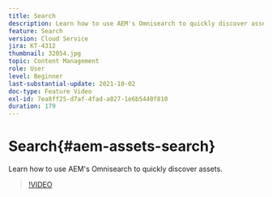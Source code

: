 ```yaml
---
title: Search
description: Learn how to use AEM's Omnisearch to quickly discover assets.
feature: Search
version: Cloud Service
jira: KT-4312
thumbnail: 32054.jpg
topic: Content Management
role: User
level: Beginner
last-substantial-update: 2021-10-02
doc-type: Feature Video
exl-id: 7ea8ff25-d7af-4fad-a027-1e6b5440f810
duration: 179
---
```

# Search{#aem-assets-search}

Learn how to use AEM's Omnisearch to quickly discover assets.

>[!VIDEO](https://video.tv.adobe.com/v/32054?quality=12&learn=on)
